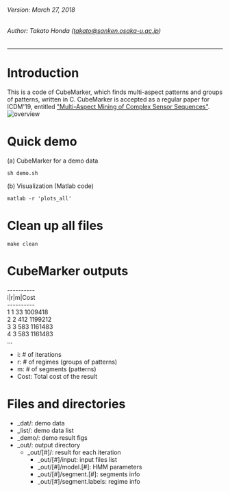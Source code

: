 ###### Version: March 27, 2018
###### Author: Takato Honda (takato@sanken.osaka-u.ac.jp)
---
# Introduction
This is a code of CubeMarker, which finds multi-aspect patterns and groups of patterns, written in C. CubeMarker is accepted as a regular paper for ICDM'19, entitled ["Multi-Aspect Mining of Complex Sensor Sequences"](https://takatohonda.github.io/paper/paper-icdm19.pdf).
![overview](http://takatohonda.github.io/assets/img/overview.png)

# Quick demo
(a) CubeMarker for a demo data
```
sh demo.sh 
```
(b) Visualization (Matlab code)
```
matlab -r 'plots_all' 
```
# Clean up all files
```
make clean
```
# CubeMarker outputs
\----------  
i|r|m|Cost  
\----------  
1 1 33 1009418  
2 2 412 1199212  
3 3 583 1161483  
4 3 583 1161483  
...

* i: # of iterations
* r: # of regimes (groups of patterns)
* m: # of segments (patterns)
* Cost: Total cost of the result

# Files and directories
* _dat/: demo data
* _list/: demo data list
* _demo/: demo result figs
* _out/: output directory
    * _out/[#]/: result for each iteration
        - _out/[#]/input: input files list
        - _out/[#]/model.[#]: HMM parameters
        - _out/[#]/segment.[#]: segments info
        - _out/[#]/segment.labels: regime info
